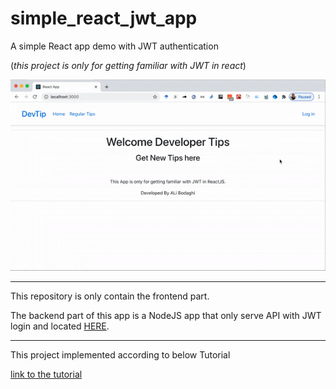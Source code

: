 # simple_react_jwt_app

A simple React app demo with JWT authentication

(_this project is only for getting familiar with JWT in react_)

![simple react app with JWT authentication output implemented by Ali Bodaghi](simple_react_jwt_app_output.gif)

-------

This repository is only contain the frontend part.

The backend part of this app is a NodeJS app that only serve API with JWT login and located [HERE](https://github.com/bodaghialib4/simple_nodejs_jwt_api_backend).

-------

This project implemented according to below Tutorial

[link to the tutorial](https://codesource.io/setting-up-react-authentication-using-jwt/)
